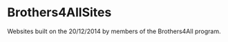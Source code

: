 Brothers4AllSites
=================

Websites built on the 20/12/2014 by members of the Brothers4All program.


